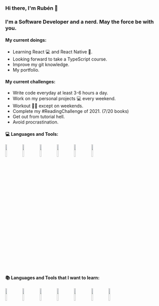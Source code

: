 ### Hi there, I'm Rubén 👋

### I'm a Software Developer and a nerd. May the force be with you.

#### My current doings:
* Learning React :computer: and React Native :iphone:.
* Looking forward to take a TypeScript course.
* Improve my git knowledge.
* My portfolio.
#### My current challenges:
* Write code everyday at least 3-6 hours a day.
* Work on my personal projects :computer: every weekend.
* Workout :weight_lifting_man: except on weekends.
* Complete my #ReadingChallenge of 2021. (7/20 books) 
* Get out from tutorial hell.
* Avoid procrastination.

#### :computer: Languages and Tools:

<p>
  <img width="10%" src="https://www.vectorlogo.zone/logos/w3_html5/w3_html5-ar21.svg">
  <img width="10%" src="https://www.vectorlogo.zone/logos/netlifyapp_watercss/netlifyapp_watercss-ar21.svg">
  <img width="10%" src="https://www.vectorlogo.zone/logos/javascript/javascript-ar21.svg">
  <img width="10%" src="https://www.vectorlogo.zone/logos/nodejs/nodejs-ar21.svg">
  <img width="10%" src="https://www.vectorlogo.zone/logos/mongodb/mongodb-ar21.svg">
  <img width="10%" src="https://www.vectorlogo.zone/logos/git-scm/git-scm-ar21.svg">
</p>

#### :books: Languages and Tools that I want to learn:

<p>
  <img width="10%" src="https://www.vectorlogo.zone/logos/reactjs/reactjs-ar21.svg">
  <img width="10%" src="https://www.vectorlogo.zone/logos/vuejs/vuejs-ar21.svg">
  <img width="10%" src="https://www.vectorlogo.zone/logos/getbootstrap/getbootstrap-ar21.svg">
  <img width="10%" src="https://www.vectorlogo.zone/logos/sass-lang/sass-lang-ar21.svg">
  <img width="10%" src="https://www.vectorlogo.zone/logos/docker/docker-ar21.svg">
  <img width="10%" src="https://www.vectorlogo.zone/logos/ubuntu/ubuntu-ar21.svg">
  <img width="10%" src="https://www.vectorlogo.zone/logos/gnu_bash/gnu_bash-official.svg">
</p>
